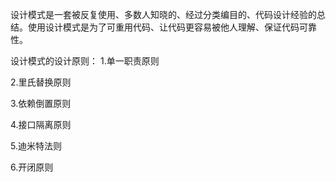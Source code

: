 设计模式是一套被反复使用、多数人知晓的、经过分类编目的、代码设计经验的总结。使用设计模式是为了可重用代码、让代码更容易被他人理解、保证代码可靠性。


设计模式的设计原则：
1.单一职责原则

2.里氏替换原则

3.依赖倒置原则

4.接口隔离原则

5.迪米特法则

6.开闭原则